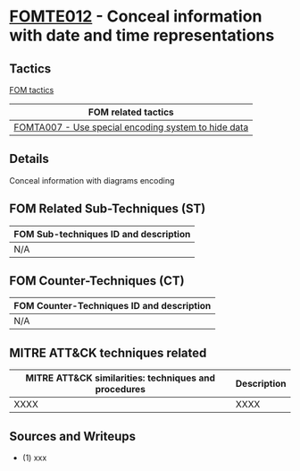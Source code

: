 # [FOMTE012](https://github.com/blue101010/FOM/blob/main/techniques/FOMTE012.md) - Conceal information with date and time representations


## Tactics

[FOM tactics](https://github.com/blue101010/FOM/blob/main/tactics/tactics.md)

| FOM related tactics  |
| --------------------------------------- |
| [FOMTA007 - Use special encoding system to hide data](https://github.com/blue101010/FOM/blob/main/tactics/FOMTA007.md) |

## Details

Conceal information with diagrams encoding


## FOM Related Sub-Techniques (ST)

| FOM Sub-techniques ID and description  |
| --------------------------------------- |
| N/A  |

## FOM Counter-Techniques (CT)

| FOM Counter-Techniques ID and description  |
| --------------------------------------- |
| N/A  |


## MITRE ATT&CK techniques related

|  MITRE ATT&CK similarities: techniques and procedures |       Description               |
| --------------------------------------------------- | ----------------------------------|
|   XXXX   |  XXXX  |


## Sources and Writeups

 - (1) xxx
